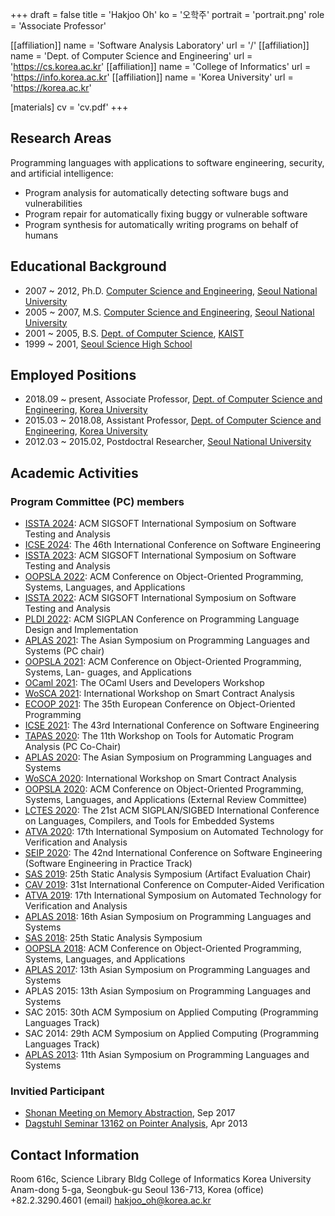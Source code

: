 +++
draft = false
title = 'Hakjoo Oh'
ko = '오학주'
portrait = 'portrait.png'
role = 'Associate Professor'

[[affiliation]]
name = 'Software Analysis Laboratory'
url = '/'
[[affiliation]]
name = 'Dept. of Computer Science and Engineering'
url = 'https://cs.korea.ac.kr'
[[affiliation]]
name = 'College of Informatics'
url = 'https://info.korea.ac.kr'
[[affiliation]]
name = 'Korea University'
url = 'https://korea.ac.kr'

[materials]
cv = 'cv.pdf'
+++

## Research Areas
Programming languages with applications to software engineering, security, and artificial intelligence:
- Program analysis for automatically detecting software bugs and vulnerabilities
- Program repair for automatically fixing buggy or vulnerable software
- Program synthesis for automatically writing programs on behalf of humans

## Educational Background

- 2007 ~ 2012, Ph.D. [Computer Science and Engineering](https://cse.snu.ac.kr/), [Seoul National University](https://www.snu.ac.kr/)
- 2005 ~ 2007, M.S. [Computer Science and Engineering](https://cse.snu.ac.kr/), [Seoul National University](https://www.snu.ac.kr/)
- 2001 ~ 2005, B.S. [Dept. of Computer Science](https://cs.kaist.ac.kr/), [KAIST](https://www.kaist.ac.kr/)
- 1999 ~ 2001, [Seoul Science High School](http://en.sshs.hs.kr/)

## Employed Positions

- 2018.09 ~ present, Associate Professor, [Dept. of Computer Science and Engineering](https://cs.korea.ac.kr/), [Korea University](https://korea.ac.kr/)
- 2015.03 ~ 2018.08, Assistant Professor, [Dept. of Computer Science and Engineering](https://cs.korea.ac.kr/), [Korea University](https://korea.ac.kr/)
- 2012.03 ~ 2015.02, Postdoctral Researcher, [Seoul National University](https://www.snu.ac.kr/)

## Academic Activities
### Program Committee (PC) members

- [ISSTA 2024](https://conf.researchr.org/home/issta-2024): ACM SIGSOFT International Symposium on Software Testing and Analysis
- [ICSE 2024](https://conf.researchr.org/track/icse-2024/icse-2024-research-track): The 46th International Conference on Software Engineering
- [ISSTA 2023](https://2023.issta.org/track/issta-2023-technical-papers): ACM SIGSOFT International Symposium on Software Testing and Analysis
- [OOPSLA 2022](https://2022.splashcon.org/track/splash-2022-oopsla?): ACM Conference on Object-Oriented Programming, Systems, Languages, and Applications
- [ISSTA 2022](https://conf.researchr.org/home/issta-2022): ACM SIGSOFT International Symposium on Software Testing and Analysis
- [PLDI 2022](https://pldi22.sigplan.org/): ACM SIGPLAN Conference on Programming Language Design and Implementation
- [APLAS 2021](https://conf.researchr.org/home/aplas-2021): The Asian Symposium on Programming Languages and Systems (PC chair)
- [OOPSLA 2021](https://2021.splashcon.org/track/splash-2021-oopsla): ACM Conference on Object-Oriented Programming, Systems, Lan- guages, and Applications
- [OCaml 2021](https://icfp21.sigplan.org/home/ocaml-2021#program): The OCaml Users and Developers Workshop 
- [WoSCA 2021](https://trailofbits.github.io/WoSCA/): International Workshop on Smart Contract Analysis
- [ECOOP 2021](https://2021.ecoop.org/home/ecoop-issta-2021): The 35th European Conference on Object-Oriented Programming
- [ICSE 2021](https://conf.researchr.org/home/icse-2021): The 43rd International Conference on Software Engineering
- [TAPAS 2020](https://2020.splashcon.org/home/tapas-2020): The 11th Workshop on Tools for Automatic Program Analysis (PC Co-Chair)
- [APLAS 2020](https://conf.researchr.org/home/aplas-2020): The Asian Symposium on Programming Languages and Systems
- [WoSCA 2020](https://conf.researchr.org/track/issta-2020/issta-2020-wosca): International Workshop on Smart Contract Analysis
- [OOPSLA 2020](https://2020.splashcon.org/track/splash-2020-oopsla): ACM Conference on Object-Oriented Programming, Systems, Languages, and Applications (External Review Committee)
- [LCTES 2020](https://conf.researchr.org/home/LCTES-2020): The 21st ACM SIGPLAN/SIGBED International Conference on Languages, Compilers, and Tools for Embedded Systems
- [ATVA 2020](http://fit.uet.vnu.edu.vn/atva2020/): 17th International Symposium on Automated Technology for Verification and Analysis
- [SEIP 2020](https://conf.researchr.org/track/icse-2020/icse-2020-Software-Engineering-in-Practice">ICS): The 42nd International Conference on Software Engineering (Software Engineering in Practice Track)
- [SAS 2019](http://staticanalysis.org/sas2019): 25th Static Analysis Symposium (Artifact Evaluation Chair)
- [CAV 2019](http://i-cav.org/2019/): 31st International Conference on Computer-Aided Verification
- [ATVA 2019](http://atva2019.iis.sinica.edu.tw): 17th International Symposium on Automated Technology for Verification and Analysis
- [APLAS 2018](http://aplas2018.org): 16th Asian Symposium on Programming Languages and Systems
- [SAS 2018](http://staticanalysis.org/sas2018/sas2018.html): 25th Static Analysis Symposium
- [OOPSLA 2018](https://conf.researchr.org/track/splash-2018/splash-2018-OOPSLA): ACM Conference on Object-Oriented Programming, Systems, Languages, and Applications
- [APLAS 2017](https://www-aplas.github.io/):  13th Asian Symposium on Programming Languages and Systems
- APLAS 2015: 13th Asian Symposium on Programming Languages and Systems
- SAC 2015: 30th ACM Symposium on Applied Computing (Programming Languages Track)
- SAC 2014: 29th ACM Symposium on Applied Computing (Programming Languages Track)
- [APLAS 2013](https://aplas2013.soic.indiana.edu): 11th Asian Symposium on Programming Languages and Systems

### Invitied Participant
- [Shonan Meeting on Memory Abstraction](https://shonan.nii.ac.jp/archives/seminar/108/), Sep 2017
- [Dagstuhl Seminar 13162 on Pointer Analysis](https://www.dagstuhl.de/seminars/seminar-calendar/seminar-details/13162), Apr 2013

## Contact Information

Room 616c, Science Library Bldg
College of Informatics
Korea University
Anam-dong 5-ga, Seongbuk-gu
Seoul 136-713, Korea
(office) +82.2.3290.4601
(email) hakjoo_oh@korea.ac.kr